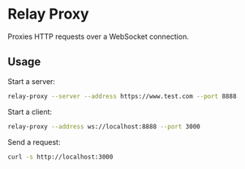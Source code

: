 # Relay Proxy

Proxies HTTP requests over a WebSocket connection.

## Usage

Start a server:

```bash
relay-proxy --server --address https://www.test.com --port 8888
```

Start a client:

```bash
relay-proxy --address ws://localhost:8888 --port 3000
```

Send a request:

```bash
curl -s http://localhost:3000
```